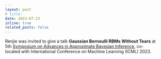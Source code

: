 ```yaml
---
layout: post
# title: 
date: 2023-07-23
inline: true
related_posts: false
---
```


Renjie was invited to give a talk **Gaussian Bernoulli RBMs Without Tears** at 5th [Symposium on Advances in Approximate Bayesian Inference](http://approximateinference.org/schedule/index.html), co-located with International Conference on Machine Learning (ICML) 2023.